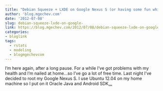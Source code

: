 ```yaml
---
title: "Debian Squeeze + LXDE on Google Nexus S (or having some fun while suffering)"
author: 'blog.mgechev.com'
date: '2012-07-08'
slug: debian-squeeze-lxde-on-google-
link: https://blog.mgechev.com/2012/07/08/debian-squeeze-lxde-on-google-nexus-s-or-having-some-fun-while-suffering/
categories:
- bloglink
tags:
  - rstats
  - modeling
  - blogmgechevcom
---
```


I’m here again, after a long pause. For a while I’ve got problems with my health and I’m nailed at home...so I’ve go a lot of free time. Last night I’ve decided to root my Google Nexus S. I use Ubuntu 12.04 on my home machine so I put on it Oracle Java and Android SDK[... <i class="fas fa-external-link-alt"></i>](https://blog.mgechev.com/2012/07/08/debian-squeeze-lxde-on-google-nexus-s-or-having-some-fun-while-suffering/)

